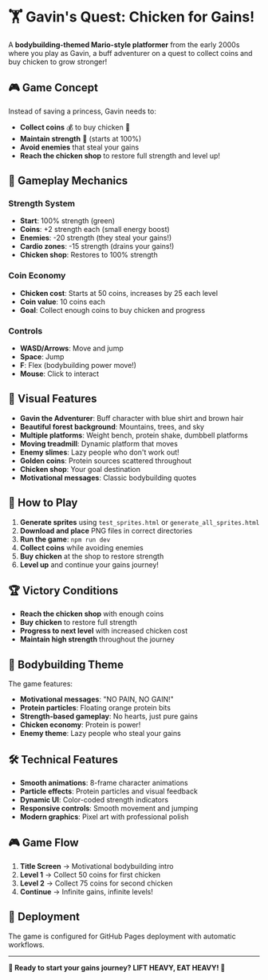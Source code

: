 # 🏋️ Gavin's Quest: Chicken for Gains!

A **bodybuilding-themed Mario-style platformer** from the early 2000s where you play as Gavin, a buff adventurer on a quest to collect coins and buy chicken to grow stronger!

## 🎮 **Game Concept**

Instead of saving a princess, Gavin needs to:
- **Collect coins** 💰 to buy chicken 🍗
- **Maintain strength** 💪 (starts at 100%)
- **Avoid enemies** that steal your gains
- **Reach the chicken shop** to restore full strength and level up!

## 🎯 **Gameplay Mechanics**

### **Strength System**
- **Start**: 100% strength (green)
- **Coins**: +2 strength each (small energy boost)
- **Enemies**: -20 strength (they steal your gains!)
- **Cardio zones**: -15 strength (drains your gains!)
- **Chicken shop**: Restores to 100% strength

### **Coin Economy**
- **Chicken cost**: Starts at 50 coins, increases by 25 each level
- **Coin value**: 10 coins each
- **Goal**: Collect enough coins to buy chicken and progress

### **Controls**
- **WASD/Arrows**: Move and jump
- **Space**: Jump
- **F**: Flex (bodybuilding power move!)
- **Mouse**: Click to interact

## 🎨 **Visual Features**

- **Gavin the Adventurer**: Buff character with blue shirt and brown hair
- **Beautiful forest background**: Mountains, trees, and sky
- **Multiple platforms**: Weight bench, protein shake, dumbbell platforms
- **Moving treadmill**: Dynamic platform that moves
- **Enemy slimes**: Lazy people who don't work out!
- **Golden coins**: Protein sources scattered throughout
- **Chicken shop**: Your goal destination
- **Motivational messages**: Classic bodybuilding quotes

## 🚀 **How to Play**

1. **Generate sprites** using `test_sprites.html` or `generate_all_sprites.html`
2. **Download and place** PNG files in correct directories
3. **Run the game**: `npm run dev`
4. **Collect coins** while avoiding enemies
5. **Buy chicken** at the shop to restore strength
6. **Level up** and continue your gains journey!

## 🏆 **Victory Conditions**

- **Reach the chicken shop** with enough coins
- **Buy chicken** to restore full strength
- **Progress to next level** with increased chicken cost
- **Maintain high strength** throughout the journey

## 🎵 **Bodybuilding Theme**

The game features:
- **Motivational messages**: "NO PAIN, NO GAIN!"
- **Protein particles**: Floating orange protein bits
- **Strength-based gameplay**: No hearts, just pure gains
- **Chicken economy**: Protein is power!
- **Enemy theme**: Lazy people who steal your gains

## 🛠️ **Technical Features**

- **Smooth animations**: 8-frame character animations
- **Particle effects**: Protein particles and visual feedback
- **Dynamic UI**: Color-coded strength indicators
- **Responsive controls**: Smooth movement and jumping
- **Modern graphics**: Pixel art with professional polish

## 🎮 **Game Flow**

1. **Title Screen** → Motivational bodybuilding intro
2. **Level 1** → Collect 50 coins for first chicken
3. **Level 2** → Collect 75 coins for second chicken
4. **Continue** → Infinite gains, infinite levels!

## 🚀 **Deployment**

The game is configured for GitHub Pages deployment with automatic workflows.

---

**💪 Ready to start your gains journey? LIFT HEAVY, EAT HEAVY! 🍗**
